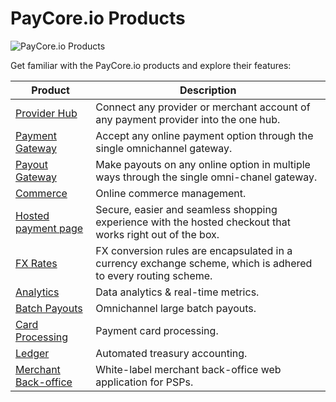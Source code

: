 # PayCore.io Products

![PayСore.io Products](/images/paycore-main3.png)

Get familiar with the PayCore.io products and explore their features:

| Product                                       | Description                                                                                                      |
| ----------------------------------------------| ---------------------------------------------------------------------------------------------------------------- |
| [Provider Hub](/products/provider-hub/)       | Connect any provider or merchant account of any payment provider into the one hub.                               |
| [Payment Gateway](/products/payment-gateway/) | Accept any online payment option through the single omnichannel gateway.                                         |
| [Payout Gateway](/products/payout-gateway/)   | Make payouts on any online option in multiple ways through the single omni-chanel gateway.                       |
| [Commerce](/products/commerce/)               | Online commerce management.                                                                                      |
| [Hosted payment page](/products/hpp/)         | Secure, easier and seamless shopping experience with the hosted checkout that works right out of the box.        |
| [FX Rates](/products/fx-rates/)               | FX conversion rules are encapsulated in a currency exchange scheme, which is adhered to every routing scheme.    |
| [Analytics](/products/analytics/)             | Data analytics & real-time metrics.                                                                              |
| [Batch Payouts](#)                            | Omnichannel large batch payouts.                                                                                 |
| [Card Processing](#)                          | Payment card processing.                                                                                         |
| [Ledger](#)                                   | Automated treasury accounting.                                                                                   |
| [Merchant Back-office](#)                     | White-label merchant back-office web application for PSPs.                                                       |